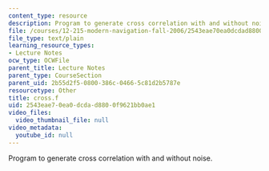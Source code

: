 ```yaml
---
content_type: resource
description: Program to generate cross correlation with and without noise.
file: /courses/12-215-modern-navigation-fall-2006/2543eae70ea0dcdad8800f9621bb0ae1_cross.f
file_type: text/plain
learning_resource_types:
- Lecture Notes
ocw_type: OCWFile
parent_title: Lecture Notes
parent_type: CourseSection
parent_uid: 2b55d2f5-0800-386c-0466-5c81d2b5787e
resourcetype: Other
title: cross.f
uid: 2543eae7-0ea0-dcda-d880-0f9621bb0ae1
video_files:
  video_thumbnail_file: null
video_metadata:
  youtube_id: null
---
```

Program to generate cross correlation with and without noise.

